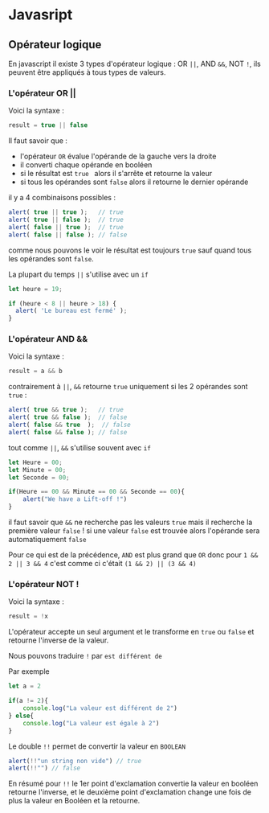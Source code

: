 # Javasript

## Opérateur logique

En javascript il existe 3 types d'opérateur logique : OR `||`, AND `&&`, NOT `!`, ils peuvent être appliqués à tous types de valeurs.

### L'opérateur OR ||

Voici la syntaxe : 

```js
result = true || false
```

Il faut savoir que :

*   l'opérateur `OR` évalue l'opérande de la gauche vers la droite
*   il converti chaque opérande en booléen
*   si le résultat est `true ` alors il s'arrête et retourne la valeur
*   si tous les opérandes sont `false` alors il retourne le dernier opérande

il y a 4 combinaisons possibles : 

```js
alert( true || true );   // true
alert( true || false );  // true
alert( false || true );  // true
alert( false || false ); // false
```

comme nous pouvons le voir le résultat est toujours `true` sauf quand tous les opérandes sont `false`.

La plupart du temps `||` s'utilise avec un `if`

```js
let heure = 19;

if (heure < 8 || heure > 18) {
  alert( 'Le bureau est fermé' );
}
```

### L'opérateur AND &&

Voici la syntaxe : 

```js
result = a && b
```

contrairement à `||`, `&&` retourne `true` uniquement si les 2 opérandes sont `true` :

```js
alert( true && true );   // true
alert( true && false );  // false
alert( false && true  );  // false
alert( false && false ); // false
```

tout comme `||`, `&&` s'utilise souvent avec `if`

```js
let Heure = 00;
let Minute = 00;
let Seconde = 00;

if(Heure == 00 && Minute == 00 && Seconde == 00){
    alert("We have a Lift-off !")
}
```

il faut savoir que `&&` ne recherche pas les valeurs `true` mais il recherche la première valeur `false` ! si une valeur `false` est trouvée alors l'opérande sera automatiquement `false`

Pour ce qui est de la précédence, `AND` est plus grand que `OR` donc pour `1 && 2 || 3 && 4` c'est comme ci c'était `(1 && 2) || (3 && 4)`

### L'opérateur NOT !

Voici la syntaxe :

```js
result = !x
```

L'opérateur accepte un seul argument et le transforme en `true` ou `false` et retourne l'inverse de la valeur.

Nous pouvons traduire `!` par `est différent de`

Par exemple 

```js
let a = 2

if(a != 2){
    console.log("La valeur est différent de 2")
} else{
    console.log("La valeur est égale à 2")
}
```

Le double `!!` permet de convertir la valeur en `BOOLEAN`

```js
alert(!!"un string non vide") // true
alert(!!"") // false
```

En résumé pour `!!` le 1er point d'exclamation convertie la valeur en booléen retourne l'inverse, et le deuxième point d'exclamation change une fois de plus la valeur en Booléen et la retourne.